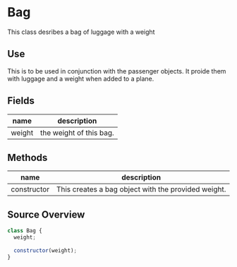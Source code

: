 # Bag

This class desribes a bag of luggage with a weight

## Use

This is to be used in conjunction with the passenger objects. It proide them with luggage and a weight when added to a plane.

## Fields 

| name   | description             |
| ------ | ----------------------- |
| weight | the weight of this bag. |



## Methods

| name        | description                                         |
| ----------- | --------------------------------------------------- |
| constructor | This creates a bag object with the provided weight. |



## Source Overview

``` javascript
class Bag {
  weight;
  
  constructor(weight);
}
```

